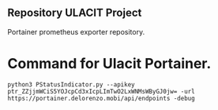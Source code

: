 ## Repository ULACIT Project

Portainer prometheus exporter repository.

# Command for Ulacit Portainer.
```
python3 PStatusIndicator.py --apikey ptr_ZZjjmWCiS5YOJcpCd3xIcpLImTwO2LxWNMsWByGJ0jw= -url https://portainer.delorenzo.mobi/api/endpoints -debug
```